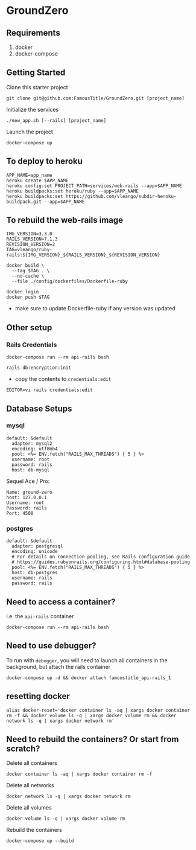 # GroundZero

## Requirements

1. docker
2. docker-compose

## Getting Started

Clone this starter project

```
git clone git@github.com:FamousTitle/GroundZero.git [project_name]
```

Initialize the services

```
./new_app.sh [--rails] [project_name]
```

Launch the project

```
docker-compose up
```

## To deploy to heroku

```
APP_NAME=app_name
heroku create $APP_NAME
heroku config:set PROJECT_PATH=services/web-rails --app=$APP_NAME
heroku buildpacks:set heroku/ruby --app=$APP_NAME
heroku buildpacks:set https://github.com/vleango/subdir-heroku-buildpack.git --app=$APP_NAME
```

## To rebuild the web-rails image

```
IMG_VERSION=3.3.0
RAILS_VERSION=7.1.3
REVISION_VERSION=2
TAG=vleango/ruby-rails:${IMG_VERSION}_${RAILS_VERSION}_${REVISION_VERSION}

docker build \
  --tag $TAG . \
  --no-cache \
  --file ./config/dockerfiles/Dockerfile-ruby

docker login
docker push $TAG
```

- make sure to update Dockerfile-ruby if any version was updated

## Other setup

### Rails Credentials

```
docker-compose run --rm api-rails bash

rails db:encryption:init
```

- copy the contents to `credentials:edit`

```
EDITOR=vi rails credentials:edit
```

## Database Setups

### mysql

```
default: &default
  adapter: mysql2
  encoding: utf8mb4
  pool: <%= ENV.fetch("RAILS_MAX_THREADS") { 5 } %>
  username: root
  password: rails
  host: db-mysql
```

Sequel Ace / Pro:

```
Name: ground-zero
host: 127.0.0.1
Username: root
Password: rails
Port: 4500
```

### postgres

```
default: &default
  adapter: postgresql
  encoding: unicode
  # For details on connection pooling, see Rails configuration guide
  # https://guides.rubyonrails.org/configuring.html#database-pooling
  pool: <%= ENV.fetch("RAILS_MAX_THREADS") { 5 } %>
  host: db-postgres
  username: rails
  password: rails
```

## Need to access a container?

i.e. the `api-rails` container

```
docker-compose run --rm api-rails bash
```

## Need to use debugger?

To run with `debugger`, you will need to launch all containers in the background, but attach the rails container

```
docker-compose up -d && docker attach famoustitle_api-rails_1
```

## resetting docker

```
alias docker-reset='docker container ls -aq | xargs docker container rm -f && docker volume ls -q | xargs docker volume rm && docker network ls -q | xargs docker network rm'
```

## Need to rebuild the containers? Or start from scratch?

Delete all containers

```
docker container ls -aq | xargs docker container rm -f
```

Delete all networks

```
docker network ls -q | xargs docker network rm
```

Delete all volumes

```
docker volume ls -q | xargs docker volume rm
```

Rebuild the containers

```
docker-compose up --build
```
